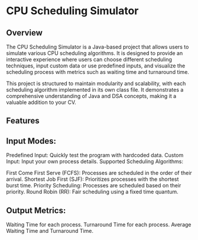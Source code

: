 # CPU Scheduling Simulator
## Overview
The CPU Scheduling Simulator is a Java-based project that allows users to simulate various CPU scheduling algorithms. It is designed to provide an interactive experience where users can choose different scheduling techniques, input custom data or use predefined inputs, and visualize the scheduling process with metrics such as waiting time and turnaround time.

This project is structured to maintain modularity and scalability, with each scheduling algorithm implemented in its own class file. It demonstrates a comprehensive understanding of Java and DSA concepts, making it a valuable addition to your CV.

## Features
## Input Modes:

Predefined Input: Quickly test the program with hardcoded data.
Custom Input: Input your own process details.
Supported Scheduling Algorithms:

First Come First Serve (FCFS): Processes are scheduled in the order of their arrival.
Shortest Job First (SJF): Prioritizes processes with the shortest burst time.
Priority Scheduling: Processes are scheduled based on their priority.
Round Robin (RR): Fair scheduling using a fixed time quantum.

## Output Metrics:

Waiting Time for each process.
Turnaround Time for each process.
Average Waiting Time and Turnaround Time.

